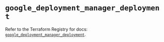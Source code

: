# `google_deployment_manager_deployment`

Refer to the Terraform Registry for docs: [`google_deployment_manager_deployment`](https://registry.terraform.io/providers/hashicorp/google/5.43.0/docs/resources/deployment_manager_deployment).

